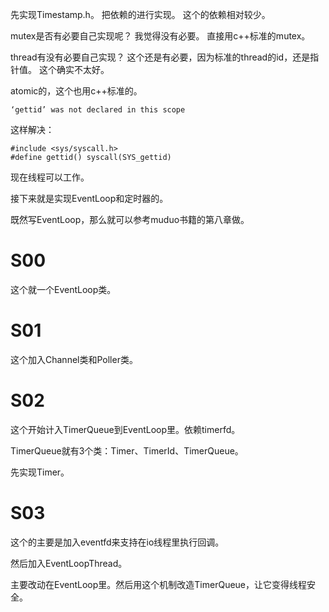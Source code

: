 
先实现Timestamp.h。
把依赖的进行实现。
这个的依赖相对较少。

mutex是否有必要自己实现呢？
我觉得没有必要。
直接用c++标准的mutex。

thread有没有必要自己实现？
这个还是有必要，因为标准的thread的id，还是指针值。
这个确实不太好。

atomic的，这个也用c++标准的。

```
‘gettid’ was not declared in this scope
```
这样解决：
```
#include <sys/syscall.h>
#define gettid() syscall(SYS_gettid)
```

现在线程可以工作。

接下来就是实现EventLoop和定时器的。

既然写EventLoop，那么就可以参考muduo书籍的第八章做。



# S00

这个就一个EventLoop类。

# S01

这个加入Channel类和Poller类。

# S02

这个开始计入TimerQueue到EventLoop里。依赖timerfd。

TimerQueue就有3个类：Timer、TimerId、TimerQueue。

先实现Timer。

# S03

这个的主要是加入eventfd来支持在io线程里执行回调。

然后加入EventLoopThread。

主要改动在EventLoop里。然后用这个机制改造TimerQueue，让它变得线程安全。



